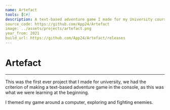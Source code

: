 ```yaml
---
name: Artefact
tools: [C#]
description: A text-based adventure game I made for my University course.
source_code: https://github.com/App24/Artefact
image: ../assets/projects/artefact.png
year_from: 2021
build_url: https://github.com/App24/Artefact/releases
---
```


# Artefact

---

This was the first ever project that I made for university, we had the criterion of making a text-based adventure game in the console, as this was what we were learning at the beginning.

I themed my game around a computer, exploring and fighting enemies.
